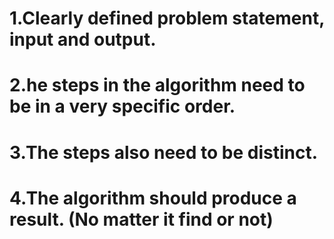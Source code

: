 # 1.Clearly defined problem statement, input and output.
# 2.he steps in the algorithm need to be in a very specific order.
# 3.The steps also need to be distinct.
# 4.The algorithm should produce a result. (No matter it find or not)
